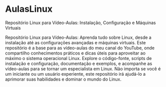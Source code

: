 # AulasLinux

 Repositório Linux para Vídeo-Aulas: Instalação, Configuração e Máquinas Virtuais

Repositório Linux para Vídeo-Aulas: Aprenda tudo sobre Linux, desde a instalação até as configurações avançadas e máquinas virtuais. Este repositório é a base para as vídeo-aulas do meu canal do YouTube, onde compartilho conhecimentos práticos e dicas úteis para aproveitar ao máximo o sistema operacional Linux. Explore o código-fonte, scripts de instalação e configuração, documentação e exemplos, e acompanhe as vídeo-aulas para se tornar um especialista em Linux. Não importa se você é um iniciante ou um usuário experiente, este repositório irá ajudá-lo a aprimorar suas habilidades e dominar o mundo do Linux.
